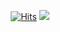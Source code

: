 <div align="center">
  
[![Hits](https://hits.seeyoufarm.com/api/count/incr/badge.svg?url=https%3A%2F%2Fgithub.com%2Feunnuricho%2Fhit-counter&count_bg=%23AD9EFF&title_bg=%23AD9EFF&icon=smugmug.svg&icon_color=%23FFFFFF&title=hits&edge_flat=false)](https://hits.seeyoufarm.com)
<a href="https://www.notion.so/eunnuri/99137ed12fb646339464956df0a68db5" target="_blank"><img src="https://img.shields.io/badge/Portfolio-000000?style=flat-square&logo=Notion&logoColor=ab8ed7&Color=gray"/></a>

</div>
